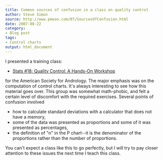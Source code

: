 ```yaml
---
title: Common sources of confusion in a class on quality control
author: Steve Simon
source: http://www.pmean.com/07/SourcesOfConfusion.html
date: 2007-08-22
category:
- Blog post
tags:
- Control charts
output: html_document
---
```

I presented a training class:

-   [Stats \#18: Quality Control: A Hands-On
    Workshop](../training/hand18.asp)

for the American Society for Andrology. The major emphasis was on the
computation of control charts. It\'s always interesting to see how this
material goes over. This group was somewhat math-phobic, and felt a
certain level of discomfort with the required exercises. Several points
of confusion involved

-   how to calculate standard deviations with a calculator that does not
    have a memory,
-   some of the data was presented as proportions and some of it was
    presented as percentages,
-   the definition of \"n\" in the P chart\--it is the denominator of
    the proportions rather than the number of proportions.

You can\'t expect a class like this to go perfectly, but I will try to
pay closer attention to these issues the next time I teach this class.
